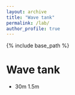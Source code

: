 ```yaml
---
layout: archive
title: "Wave tank"
permalink: /lab/
author_profile: true
---
```


{% include base_path %}

Wave tank
======
* 30m 1.5m
